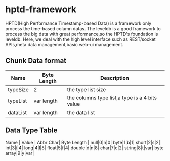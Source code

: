 hptd-framework
==============

HPTD(High Performance Timestamp-based Data) is a framework only process the time-based column datas.
The leveldb is a good framework to process the big data with great performance,so the HPTD's foundation is leveldb.
Here, we deal with the high level interface such as REST/socket APIs,meta data management,basic web-ui management.


Chunk Data format
------------

Name  | Byte Length | Description |
----- | ----------- | ------------|
typeSize|2|the type list size|
typeList|var length| the columns type list,a type is a 4 bits value|
dataList|var length| the data list|

Data Type Table
----------------

Name | Value | Abbr Char| Byte Length |
null|0|n|0|
byte|1|b|1|
short|2|s|2|
int|3|i|4|
long|4|l|8|
float|5|f|4|
double|d|n|8|
char|7|c|2|
string|8|t|var|
byte array|9|y|var|



